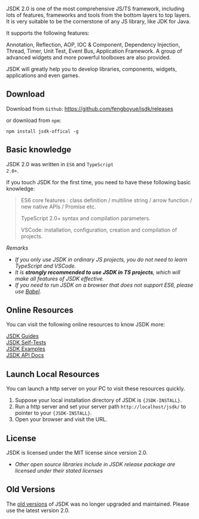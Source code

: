 JSDK 2.0 is one of the most comprehensive JS/TS framework, including lots of features, frameworks and tools from the bottom layers to top layers. It is very suitable to be the cornerstone of any JS library, like JDK for Java.

It supports the following features:
<p class="warn">
Annotation, Reflection, AOP, IOC & Component, Dependency Injection, Thread, Timer, Unit Test, Event Bus, Application Framework. A group of advanced widgets and more powerful toolboxes are also provided.
</p>

JSDK will greatly help you to develop libraries, components, widgets, applications and even games.

## Download
Download from <code>Github</code>: https://github.com/fengboyue/jsdk/releases

or download from <code>npm</code>:
```shell
npm install jsdk-offical -g
```

## Basic knowledge 
JSDK 2.0 was written in <code>ES6</code> and <code>TypeScript 2.0+</code>.

If you touch JSDK for the first time, you need to have these following basic knowledge:
> ES6 core features : class definition / multiline string / arrow function / new native APIs / Promise etc.
>
> TypeScript 2.0+ syntax and compilation parameters.
>
> VSCode: installation, configuration, creation and compilation of projects.

*Remarks*
* *If you only use JSDK in ordinary JS projects, you do not need to learn TypeScript and VSCode.*
* *It is <b>strongly recommended to use JSDK in TS projects</b>, which will make all features of JSDK effective.*
* *If you need to run JSDK on a browser that does not support ES6, please use [Babel](https://babeljs.io/docs/en/).*

## Online Resources
You can visit the following online resources to know JSDK more:
<p class="warn">
<a href="https://fengboyue.github.io/jsdk/docs/#/en/quick" target="_blank">JSDK Guides</a>
<br>
<a href="https://fengboyue.github.io/jsdk/tests" target="_blank">JSDK Self-Tests</a>
<br>
<a href="https://fengboyue.github.io/jsdk/examples" target="_blank">JSDK Examples</a>
<br>
<a href="https://fengboyue.github.io/jsdk/api" target="_blank">JSDK API Docs</a>
</p>

## Launch Local Resources
You can launch a http server on your PC to visit these resources quickly.
1. Suppose your local installation directory of JSDK is <code>{JSDK-INSTALL}</code>.
2. Run a http server and set your server path <code>http://localhost/jsdk/</code> to pointer to your <code>{JSDK-INSTALL}</code>.
3. Open your browser and visit the URL.

## License
JSDK is licensed under the MIT license since version 2.0.
* *Other open source libraries include in JSDK release package are licensed under their stated licenses*

## Old Versions
The <a href="https://sourceforge.net/projects/jsdk2/" target="_blank">
old versions</a> of JSDK was no longer upgraded and maintained. Please use the latest version 2.0.